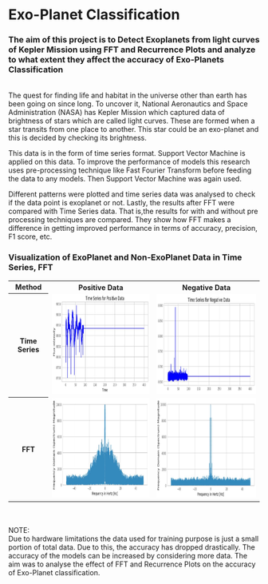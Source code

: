 # Exo-Planet Classification<br>
<h3>The aim of this project is to Detect Exoplanets from light curves of Kepler Mission using FFT and Recurrence Plots and analyze to what extent they affect the accuracy of Exo-Planets Classification</h3>  
<br>
The quest for finding life and habitat in the universe other than earth has been going on since long. To uncover it, National Aeronautics and Space Administration (NASA) has Kepler Mission which captured data of brightness of stars which are called light curves. These are formed when a star transits from one place to another. This star could be an exo-planet and this is decided by checking its brightness. 

This data is in the form of time series format. Support Vector Machine is applied on this data. To improve the performance of models this research uses pre-processing technique like Fast Fourier Transform  before feeding the data to any models. Then Support Vector Machine was again used. 

Different patterns were plotted and time series data was analysed to check if the data point is exoplanet or not. Lastly, the results after FFT were compared with Time Series data. That is,the results for with and without pre processing techniques are compared. They show how FFT makes a difference in getting improved performance in terms of accuracy, precision, F1 score, etc.


<h3>Visualization of ExoPlanet and Non-ExoPlanet Data in Time Series, FFT </h3>
<table>
<tr>
  
  <th scope="col">Method</th>
  <th scope="col">Positive Data</th>
  <th scope="col">Negative Data</th>
</tr>

<tr>
  <th scope="row">Time Series</th>
  <td><img src="/Images/Time_Pos.JPG" width="350" height="200"></td>
  <td><img src="/Images/Time_Neg.JPG" width="350" height="200"></td>
</tr>
   
<tr>
  <th scope="row">FFT</th>
  <td><img src="/Images/FFT_Pos.JPG" width="350" height="200"></td>
  <td><img src="/Images/FFT_Neg.JPG" width="350" height="200"></td>
</tr>

  
</table>

<br><br>
NOTE:<br>
Due to hardware limitations the data used for training purpose is just a small portion of total data. Due to this, the accuracy has dropped drastically. The accuracy of the models can be increased by considering more data. The aim was to analyse the effect of FFT and Recurrence Plots on the accuracy of Exo-Planet classification.   
